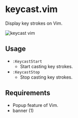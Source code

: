 keycast.vim
====

Display key strokes on Vim.



![keycast vim](https://user-images.githubusercontent.com/4361134/60764096-7ee96980-a0bd-11e9-848b-5331156ea33b.gif)

Usage
---

* `:KeycastStart`
  * Start casting key strokes.
* `:KeycastStop`
  * Stop casting key strokes.


Requirements
---

* Popup feature of Vim.
* banner (1)
